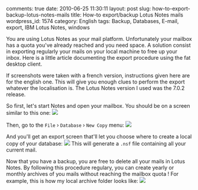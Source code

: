 comments: true
date: 2010-06-25 11:30:11
layout: post
slug: how-to-export-backup-lotus-notes-mails
title: How-to export/backup Lotus Notes mails
wordpress_id: 1574
category: English
tags: Backup, Databases, E-mail, export, IBM Lotus Notes, windows

You are using Lotus Notes as your mail platform. Unfortunately your mailbox has a quota you've already reached and you need space. A solution consist in exporting regularly your mails on your local machine to free up your inbox. Here is a little article documenting the export procedure using the fat desktop client.

If screenshots were taken with a french version, instructions given here are for the english one. This will give you enough clues to perform the export whatever the localisation is. The Lotus Notes version I used was the 7.0.2 release.

So first, let's start Notes and open your mailbox. You should be on a screen similar to this one:
[![](http://kevin.deldycke.com/wp-content/uploads/2010/06/lotus-notes-mail-main-screen-300x217.png)](http://kevin.deldycke.com/wp-content/uploads/2010/06/lotus-notes-mail-main-screen.png)

Then, go to the `File` › `Database` › `New Copy` menu:
[![](http://kevin.deldycke.com/wp-content/uploads/2010/06/lotus-notes-database-export-menu-300x217.png)](http://kevin.deldycke.com/wp-content/uploads/2010/06/lotus-notes-database-export-menu.png)

And you'll get an export screen that'll let you choose where to create a local copy of your database:
[![](http://kevin.deldycke.com/wp-content/uploads/2010/06/export-screen-300x199.png)](http://kevin.deldycke.com/wp-content/uploads/2010/06/export-screen.png)
This will generate a `.nsf` file containing all your current mail.

Now that you have a backup, you are free to delete all your mails in Lotus Notes. By following this procedure regulary, you can create yearly or monthly archives of you mails without reaching the mailbox quota ! For example, this is how my local archive folder looks like:
[![](http://kevin.deldycke.com/wp-content/uploads/2010/06/lotus-notes-exported-mail-archives.png)](http://kevin.deldycke.com/wp-content/uploads/2010/06/lotus-notes-exported-mail-archives.png)
